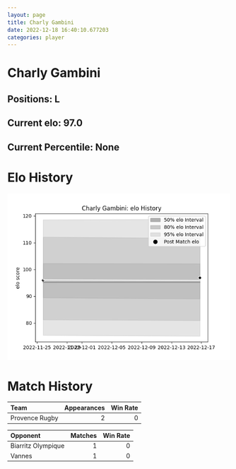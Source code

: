 ```yaml
---  
layout: page  
title: Charly Gambini  
date: 2022-12-18 16:40:10.677203  
categories: player  
---
```

# Charly Gambini

## Positions: L

## Current elo: 97.0

## Current Percentile: None

# Elo History


![elo history](history_CharlyGambini.png)
# Match History


| Team           |   Appearances |   Win Rate |
|:---------------|--------------:|-----------:|
| Provence Rugby |             2 |          0 |

| Opponent           |   Matches |   Win Rate |
|:-------------------|----------:|-----------:|
| Biarritz Olympique |         1 |          0 |
| Vannes             |         1 |          0 |